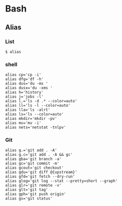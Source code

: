 # Bash
## Alias

### List
    $ alias

### shell
    alias cp='cp -i'
    alias dfg='df -h'
    alias dus='du -ms '
    alias dusx='du -xms '
    alias h='history'
    alias j='jobs -l'
    alias l.='ls -d .* --color=auto'
    alias ll='ls -l --color=auto'
    alias lla='ls -alrt'
    alias ls='ls --color=auto'
    alias mkdir='mkdir -pv'
    alias mv='mv -i'
    alias nets='netstat -tnlpv'

### Git
    alias g.='git add . -A'
    alias g.c='git add . -A && gc'
    alias gba='git branch -a'
    alias gc='git commit -m'
    alias gcout='git checkout'
    alias gdu='git diff @{upstream}'
    alias gfd='git fetch --dry-run'
    alias glog='git log --stat --pretty=short --graph'
    alias glr='git remote -v'
    alias glt='git tag'
    alias gph='git push origin'
    alias gs='git status'
